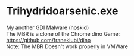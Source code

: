 # Trihydridoarsenic.exe
My another GDI Malware (noskid)
<br>
The MBR is a clone of the Chrome dino Game: https://github.com/franeklubi/dino<br>
Note: The MBR Doesn't work properly in VMWare
